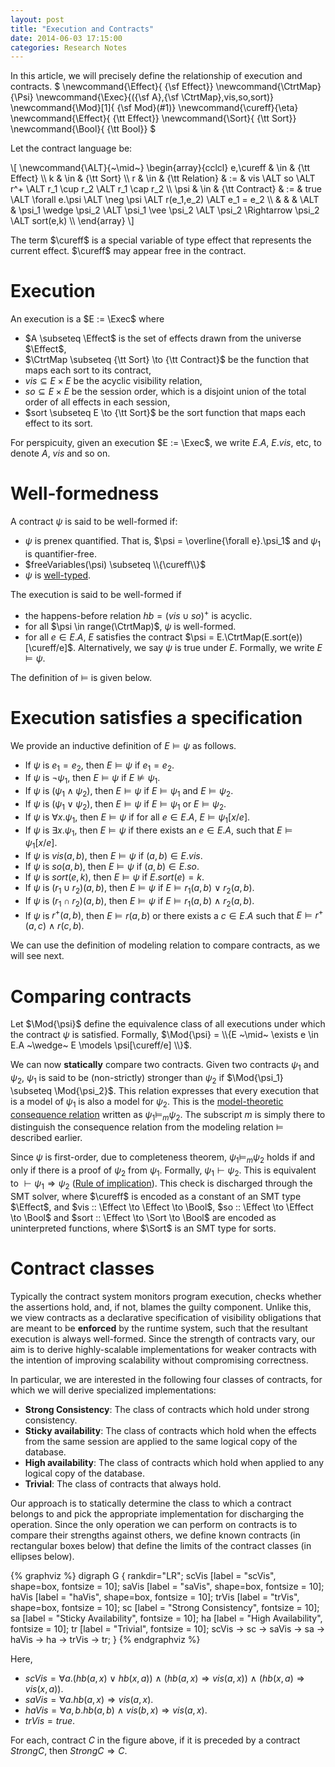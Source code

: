 ```yaml
---
layout: post
title: "Execution and Contracts"
date: 2014-06-03 17:15:00
categories: Research Notes
---
```


In this article, we will precisely define the relationship of execution and
contracts. $
\newcommand{\Effect}{ {\sf Effect}}
\newcommand{\CtrtMap}{\Psi}
\newcommand{\Exec}{({\sf A},{\sf \CtrtMap},vis,so,sort)}
\newcommand{\Mod}[1]{ {\sf Mod}(#1)}
\newcommand{\cureff}{\eta}
\newcommand{\Effect}{ {\tt Effect}}
\newcommand{\Sort}{ {\tt Sort}}
\newcommand{\Bool}{ {\tt Bool}}
$

Let the contract language be:

<div>
\[
\newcommand{\ALT}{~\mid~}
\begin{array}{cclcl}
e,\cureff & \in & {\tt Effect} \\
k & \in & {\tt Sort} \\
r & \in & {\tt Relation} & := & vis \ALT so \ALT r^+ \ALT r_1 \cup r_2 \ALT r_1 \cap r_2 \\
\psi & \in & {\tt Contract} & := & true \ALT \forall e.\psi \ALT \neg \psi \ALT r(e_1,e_2) \ALT e_1 = e_2 \\
  &		&			 & \ALT & \psi_1 \wedge \psi_2 \ALT \psi_1 \vee \psi_2 \ALT \psi_2 \Rightarrow \psi_2 \ALT sort(e,k) \\
\end{array}
\]
</div>

The term $\cureff$ is a special variable of type effect that represents the
current effect. $\cureff$ may appear free in the contract.

# Execution

An execution is a $E := \Exec$ where

- $A \subseteq \Effect$ is the set of effects drawn from the universe
  $\Effect$,
- $\CtrtMap \subseteq {\tt Sort} \to {\tt Contract}$ be the function that maps
  each sort to its contract,
- $vis \subseteq E \times E$ be the acyclic visibility relation,
- $so \subseteq E \times E$ be the session order, which is a disjoint union of
  the total order of all effects in each session,
- $sort \subseteq E \to {\tt Sort}$ be the sort function that maps each effect
  to its sort.

For perspicuity, given an execution $E := \Exec$, we write $E.A$, $E.vis$, etc,
to denote $A$, $vis$ and so on.

# Well-formedness

A contract $\psi$ is said to be well-formed if:

- $\psi$ is prenex quantified. That is, $\psi = \overline{\forall e}.\psi_1$ and
  $\psi_1$ is quantifier-free.
- $freeVariables(\psi) \subseteq \\{\cureff\\}$
- $\psi$ is [well-typed](#welltyped).

The execution is said to be well-formed if

- the happens-before relation $hb = (vis \cup so)^+$ is acyclic.
- for all $\psi \in range(\CtrtMap)$, $\psi$ is well-formed.
- for all $e \in E.A$, $E$ satisfies the contract $\psi =
  E.\CtrtMap(E.sort(e))[\cureff/e]$. Alternatively, we say $\psi$ is true under
  $E$. Formally, we write $E \models \psi$.

The definition of $\models$ is given below.

# Execution satisfies a specification

We provide an inductive definition of $E \models \psi$ as follows.

- If $\psi$ is $e_1 = e_2$, then $E \models \psi$ if $e_1 = e_2$.
- If $\psi$ is $\neg\psi_1$, then $E \models \psi$ if $E \not\models \psi_1$.
- If $\psi$ is $(\psi_1 \wedge \psi_2)$, then $E \models \psi$ if $E \models \psi_1$
  and $E \models \psi_2$.
- If $\psi$ is $(\psi_1 \vee \psi_2)$, then $E \models \psi$ if $E \models \psi_1$
  or $E \models \psi_2$.
- If $\psi$ is $\forall x. \psi_1$, then $E \models \psi$ if for all $e \in E.A$,
  $E \models \psi_1[x/e]$.
- If $\psi$ is $\exists x. \psi_1$, then $E \models \psi$ if there exists an $e
  \in E.A$, such that $E \models \psi_1[x/e]$.
- If $\psi$ is $vis(a,b)$, then $E \models \psi$ if $(a,b) \in E.vis$.
- If $\psi$ is $so(a,b)$, then $E \models \psi$ if $(a,b) \in E.so$.
- If $\psi$ is $sort(e,k)$, then $E \models \psi$ if $E.sort(e) = k$.
- If $\psi$ is $(r_1 \cup r_2)(a,b)$, then $E \models \psi$ if $E \models
  r_1(a,b) ~\vee~ r_2(a,b)$.
- If $\psi$ is $(r_1 \cap r_2)(a,b)$, then $E \models \psi$ if $E \models
  r_1(a,b) ~\wedge~ r_2(a,b)$.
- If $\psi$ is $r^+(a,b)$, then $E \models r(a,b)$ or there exists a $c \in E.A$
  such that $E \models r^+(a,c) ~\wedge~ r(c,b)$.

We can use the definition of modeling relation to compare contracts, as we will
see next.

# Comparing contracts

Let $\Mod{\psi}$ define the equivalence class of all executions under which the
contract $\psi$ is satisfied. Formally, $\Mod{\psi} = \\{E ~\mid~ \exists e
\in E.A ~\wedge~ E \models \psi[\cureff/e] \\}$.

We can now **statically** compare two contracts. Given two contracts $\psi_1$
and $\psi_2$, $\psi_1$ is said to be (non-strictly) stronger than $\psi_2$ if
$\Mod{\psi_1} \subseteq \Mod{\psi_2}$. This relation expresses that every
execution that is a model of $\psi_1$ is also a model for $\psi_2$. This is the
[model-theoretic consequence relation][ModelTheory] written as $\psi_1
\models_{m} \psi_2$. The subscript $m$ is simply there to distinguish the
consequence relation from the modeling relation $\models$ described earlier.

Since $\psi$ is first-order, due to completeness theorem, $\psi_1 \models_{m}
\psi_2$ holds if and only if there is a proof of $\psi_2$ from $\psi_1$.
Formally, $\psi_1 \vdash \psi_2$. This is equivalent to $\vdash \psi_1
\Rightarrow \psi_2$ ([Rule of implication][RoI]). This check is discharged
through the SMT solver, where $\cureff$ is encoded as a constant of an SMT type
$\Effect$, and $vis :: \Effect \to \Effect \to \Bool$, $so :: \Effect \to
\Effect \to \Bool$ and $sort :: \Effect \to \Sort \to \Bool$ are encoded as
uninterpreted functions, where $\Sort$ is an SMT type for sorts.

# Contract classes

Typically the contract system monitors program execution, checks whether the
assertions hold, and, if not, blames the guilty component. Unlike this, we view
contracts as a declarative specification of visibility obligations that are
meant to be **enforced** by the runtime system, such that the resultant
execution is always well-formed. Since the strength of contracts vary, our aim
is to derive highly-scalable implementations for weaker contracts with the
intention of improving scalability without compromising correctness.

In particular, we are interested in the following four classes of contracts,
for which we will derive specialized implementations:

- **Strong Consistency**: The class of contracts which hold under strong
  consistency.
- **Sticky availability**: The class of contracts which hold when the effects
  from the same session are applied to the same logical copy of the database.
- **High availability**: The class of contracts which hold when applied to any
  logical copy of the database.
- **Trivial**: The class of contracts that always hold.

Our approach is to statically determine the class to which a contract belongs
to and pick the appropriate implementation for discharging the operation. Since
the only operation we can perform on contracts is to compare their strengths
against others, we define known contracts (in rectangular boxes below) that
define the limits of the contract classes (in ellipses below).

{% graphviz %}
digraph G {
  rankdir="LR";
  scVis [label = "scVis", shape=box, fontsize = 10];
  saVis [label = "saVis", shape=box, fontsize = 10];
  haVis [label = "haVis", shape=box, fontsize = 10];
  trVis [label = "trVis", shape=box, fontsize = 10];
  sc [label = "Strong Consistency", fontsize = 10];
  sa [label = "Sticky Availability", fontsize = 10];
  ha [label = "High Availability", fontsize = 10];
  tr [label = "Trivial", fontsize = 10];
  scVis -> sc -> saVis -> sa -> haVis -> ha -> trVis -> tr;
}
{% endgraphviz %}

Here,

- $scVis = \forall a. (hb(a,x) ~\vee~ hb(x,a)) ~\wedge~ (hb(a,x) \Rightarrow
  vis(a,x)) ~\wedge~ (hb(x,a) \Rightarrow vis(x,a))$.
- $saVis = \forall a. hb(a,x) \Rightarrow vis(a,x)$.
- $haVis = \forall a,b. hb(a,b) ~\wedge~ vis(b,x) \Rightarrow vis(a,x)$.
- $trVis = true$.

For each, contract $C$ in the figure above, if it is preceded by a contract
$StrongC$, then $StrongC \Rightarrow C$.

[ModelTheory]: http://plato.stanford.edu/entries/model-theory/#Cons
[RoI]: https://proofwiki.org/wiki/Extended_Rule_of_Implication


